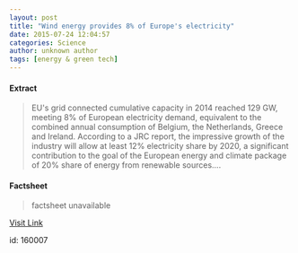```yaml
---
layout: post
title: "Wind energy provides 8% of Europe's electricity"
date: 2015-07-24 12:04:57
categories: Science
author: unknown author
tags: [energy & green tech]
---
```



#### Extract
>EU's grid connected cumulative capacity in 2014 reached 129 GW, meeting 8% of European electricity demand, equivalent to the combined annual consumption of Belgium, the Netherlands, Greece and Ireland. According to a JRC report, the impressive growth of the industry will allow at least 12% electricity share by 2020, a significant contribution to the goal of the European energy and climate package of 20% share of energy from renewable sources....

#### Factsheet
>factsheet unavailable

[Visit Link](http://phys.org/news/2015-07-energy-europe-electricity.html)

id:  160007
